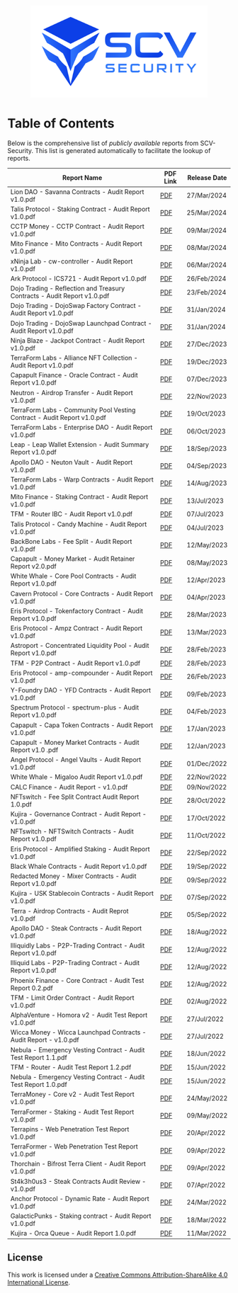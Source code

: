 <p align="center"><img src="https://raw.githubusercontent.com/SCV-Security/branding-logo/main/color/horizontal-color.png" width="400"></p>

# Table of Contents

Below is the comprehensive list of *publicly available* reports from SCV-Security. This list is generated automatically to facilitate the lookup of reports.

| Report Name | PDF Link | Release Date |
| ------ | --- | ---- |
| Lion DAO - Savanna Contracts - Audit Report v1.0.pdf | [PDF](https://github.com/SCV-Security/PublicReports/blob/c507cc2c2e864bef5e3804da559aa5cc9744921c/Lion%20DAO%2FLion%20DAO%20-%20Savanna%20Contracts%20-%20Audit%20Report%20v1.0.pdf) | 27/Mar/2024 |
| Talis Protocol - Staking Contract - Audit Report v1.0.pdf | [PDF](https://github.com/SCV-Security/PublicReports/blob/096367b71bed1804cb05e1bf4441dfc6700b5e5c/Talis%2FTalis%20Protocol%20-%20Staking%20Contract%20-%20Audit%20Report%20v1.0.pdf) | 25/Mar/2024 |
| CCTP Money - CCTP Contract - Audit Report v1.0.pdf | [PDF](https://github.com/SCV-Security/PublicReports/blob/d1902428411ec517710bf2f95dafd5dcbdd57ca4/CCTP%20Money%2FCCTP%20Money%20-%20CCTP%20Contract%20-%20Audit%20Report%20v1.0.pdf) | 09/Mar/2024 |
| Mito Finance - Mito Contracts - Audit Report v1.0.pdf | [PDF](https://github.com/SCV-Security/PublicReports/blob/9fb984896b44bc8518f77a4aa94cdb9186b94743/Mito%20Finance%2FMito%20Finance%20-%20Mito%20Contracts%20-%20Audit%20Report%20v1.0.pdf) | 08/Mar/2024 |
| xNinja Lab - cw-controller - Audit Report v1.0.pdf | [PDF](https://github.com/SCV-Security/PublicReports/blob/be9c8912800b39c2de681f58ccf42466d451e269/xNinja%20Lab%2FxNinja%20Lab%20-%20cw-controller%20-%20Audit%20Report%20v1.0.pdf) | 06/Mar/2024 |
| Ark Protocol - ICS721 - Audit Report v1.0.pdf | [PDF](https://github.com/SCV-Security/PublicReports/blob/45d300cca376c49f0a2607b52e6ee2622917e1f8/Ark%20Protocol%2FArk%20Protocol%20-%20ICS721%20-%20Audit%20Report%20v1.0.pdf) | 26/Feb/2024 |
| Dojo Trading - Reflection and Treasury Contracts - Audit Report v1.0.pdf | [PDF](https://github.com/SCV-Security/PublicReports/blob/9615af4f2b3a90cabc3c4742a38de27f4d8f6178/DojoSwap%2FDojo%20Trading%20-%20Reflection%20and%20Treasury%20Contracts%20-%20Audit%20Report%20v1.0.pdf) | 23/Feb/2024 |
| Dojo Trading - DojoSwap Factory Contract - Audit Report v1.0.pdf | [PDF](https://github.com/SCV-Security/PublicReports/blob/5e26c334a81e075359c7e7041046a13fc26f985b/DojoSwap%2FDojo%20Trading%20-%20DojoSwap%20Factory%20Contract%20-%20Audit%20Report%20v1.0.pdf) | 31/Jan/2024 |
| Dojo Trading - DojoSwap Launchpad Contract  - Audit Report v1.0.pdf | [PDF](https://github.com/SCV-Security/PublicReports/blob/5470961d81622f300f3e36aa47a022507a1c53fe/DojoSwap%2FDojo%20Trading%20-%20DojoSwap%20Launchpad%20Contract%20%20-%20Audit%20Report%20v1.0.pdf) | 31/Jan/2024 |
| Ninja Blaze - Jackpot Contract - Audit Report v1.0.pdf | [PDF](https://github.com/SCV-Security/PublicReports/blob/ef4c07404d9de70171271b7938780cd5debf4a26/Ninja%20Blaze%2FNinja%20Blaze%20-%20Jackpot%20Contract%20-%20Audit%20Report%20v1.0.pdf) | 27/Dec/2023 |
| TerraForm Labs - Alliance NFT Collection - Audit Report v1.0.pdf | [PDF](https://github.com/SCV-Security/PublicReports/blob/4f98bbf699c75f1fa6834de22e39e603146e98d9/Alliance%2FTerraForm%20Labs%20-%20Alliance%20NFT%20Collection%20-%20Audit%20Report%20v1.0.pdf) | 19/Dec/2023 |
| Capapult Finance - Oracle Contract - Audit Report v1.0.pdf | [PDF](https://github.com/SCV-Security/PublicReports/blob/fa51bf944593bf18d128b4f812b3150b218f0d25/Capapult%2FCapapult%20Finance%20-%20Oracle%20Contract%20-%20Audit%20Report%20v1.0.pdf) | 07/Dec/2023 |
| Neutron - Airdrop Transfer - Audit Report v1.0.pdf | [PDF](https://github.com/SCV-Security/PublicReports/blob/9173a5971a4a81b94a82fcd35ab893da99c2202e/Neutron%2FNeutron%20-%20Airdrop%20Transfer%20-%20Audit%20Report%20v1.0.pdf) | 22/Nov/2023 |
| TerraForm Labs - Community Pool Vesting Contract - Audit Report v1.0.pdf | [PDF](https://github.com/SCV-Security/PublicReports/blob/16aff37e44bc6ba5727a9ae40ee01e9989660c9a/Terra%2FTerraForm%20Labs%20-%20Community%20Pool%20Vesting%20Contract%20-%20Audit%20Report%20v1.0.pdf) | 19/Oct/2023 |
| TerraForm Labs - Enterprise DAO - Audit Report v1.0.pdf | [PDF](https://github.com/SCV-Security/PublicReports/blob/90b30a6f4bf75a6f1c432cdbef68834ffa8bdd50/Enterprise%20DAO%2FTerraForm%20Labs%20-%20Enterprise%20DAO%20-%20Audit%20Report%20v1.0.pdf) | 06/Oct/2023 |
| Leap - Leap Wallet Extension - Audit Summary Report v1.0.pdf | [PDF](https://github.com/SCV-Security/PublicReports/blob/2410684a17f6682313526811ff67d442251ad771/Leap%20Wallet%2FLeap%20-%20Leap%20Wallet%20Extension%20-%20Audit%20Summary%20Report%20v1.0.pdf) | 18/Sep/2023 |
| Apollo DAO - Neuton Vault - Audit Report v1.0.pdf | [PDF](https://github.com/SCV-Security/PublicReports/blob/f78775b2d7c6ce0f554da780e6fbce0b96ebb8d5/CW%2FApolloDAO%2FApollo%20DAO%20-%20Neuton%20Vault%20-%20Audit%20Report%20v1.0.pdf) | 04/Sep/2023 |
| TerraForm Labs - Warp Contracts - Audit Report v1.0.pdf | [PDF](https://github.com/SCV-Security/PublicReports/blob/9b7fe31e4302ac4e3b1e53067d4e6fa397aa6c05/CW%2FWarp%2FTerraForm%20Labs%20-%20Warp%20Contracts%20-%20Audit%20Report%20v1.0.pdf) | 14/Aug/2023 |
| Mito Finance - Staking Contract - Audit Report v1.0.pdf | [PDF](https://github.com/SCV-Security/PublicReports/blob/2a943cafa64a211921aecedafc397677c69b0705/CW%2FMito%20Finance%2FMito%20Finance%20-%20Staking%20Contract%20-%20Audit%20Report%20v1.0.pdf) | 13/Jul/2023 |
| TFM - Router IBC - Audit Report v1.0.pdf | [PDF](https://github.com/SCV-Security/PublicReports/blob/6266d3789b143447f9157627bcf5a48a7c4d06ed/CW%2FTerraFormer%2FTFM%20-%20Router%20IBC%20-%20Audit%20Report%20v1.0.pdf) | 07/Jul/2023 |
| Talis Protocol - Candy Machine - Audit Report v1.0.pdf | [PDF](https://github.com/SCV-Security/PublicReports/blob/73fa8b8a43a2ea581159b1959016f008339bd670/CW%2FTalis%2FTalis%20Protocol%20-%20Candy%20Machine%20-%20Audit%20Report%20v1.0.pdf) | 04/Jul/2023 |
| BackBone Labs - Fee Split - Audit Report v1.0.pdf | [PDF](https://github.com/SCV-Security/PublicReports/blob/3a9585db232865cc0fee349f07ee1bf7b99a6afc/CW%2FBackBone%20Labs%2FBackBone%20Labs%20-%20Fee%20Split%20-%20Audit%20Report%20v1.0.pdf) | 12/May/2023 |
| Capapult - Money Market - Audit Retainer Report v2.0.pdf | [PDF](https://github.com/SCV-Security/PublicReports/blob/07760fcbf79a5990ce14fda58feaa67a09ff1514/CW%2FCapapult%2FCapapult%20-%20Money%20Market%20and%20Private%20Token%20Contracts%20-%20Audit%20Retainer%20Report%20v2.0.pdf) | 08/May/2023 |
| White Whale - Core Pool Contracts - Audit Report v1.0.pdf | [PDF](https://github.com/SCV-Security/PublicReports/blob/a7b54a3a5090f840b326f9f786595af94c90febf/CW%2FWhiteWhale%2FWhite%20Whale%20-%20Core%20Pool%20Contracts%20-%20Audit%20Report%20v1.0.pdf) | 12/Apr/2023 |
| Cavern Protocol - Core Contracts - Audit Report v1.0.pdf | [PDF](https://github.com/SCV-Security/PublicReports/blob/9b7140d31ca90b6d037400f5403bd78ca0a89dab/CW%2FCavern%20Protocol%2FCavern%20Protocol%20-%20Core%20Contracts%20-%20Audit%20Report%20v1.0.pdf) | 04/Apr/2023 |
| Eris Protocol - Tokenfactory Contract - Audit Report v1.0.pdf | [PDF](https://github.com/SCV-Security/PublicReports/blob/c8219131255e82b0ca033881b6e6eb0569822e6e/CW%2FErisProtocol%2FEris%20Protocol%20-%20Tokenfactory%20Contract%20-%20Audit%20Report%20v1.0.pdf) | 28/Mar/2023 |
| Eris Protocol - Ampz Contract - Audit Report v1.0.pdf | [PDF](https://github.com/SCV-Security/PublicReports/blob/3c95dcbdeda322b00ba73d8b5de945595ce296e4/CW%2FErisProtocol%2FEris%20Protocol%20-%20Ampz%20Contract%20-%20Audit%20Report%20v1.0.pdf) | 13/Mar/2023 |
| Astroport - Concentrated Liquidity Pool - Audit Report v1.0.pdf | [PDF](https://github.com/SCV-Security/PublicReports/blob/ccb3f368d14e64d433bf700640fca3c630b07169/CW%2FAstroport%2FAstroport%20-%20Concentrated%20Liquidity%20Pool%20-%20Audit%20Report%20v1.0.pdf) | 28/Feb/2023 |
| TFM - P2P Contract - Audit Report v1.0.pdf | [PDF](https://github.com/SCV-Security/PublicReports/blob/7bcdc6e39e4a1b15186346791d16e8ad4f43f89b/CW%2FTerraFormer%2FTFM%20-%20P2P%20Contract%20-%20Audit%20Report%20v1.0.pdf) | 28/Feb/2023 |
| Eris Protocol - amp-compounder - Audit Report v1.0.pdf | [PDF](https://github.com/SCV-Security/PublicReports/blob/77be0eb8234da07d378d205d7819ea6ec374fa6b/CW%2FErisProtocol%2FEris%20Protocol%20-%20amp-compounder%20-%20Audit%20Report%20v1.0.pdf) | 26/Feb/2023 |
| Y-Foundry DAO - YFD Contracts - Audit Report v1.0.pdf | [PDF](https://github.com/SCV-Security/PublicReports/blob/88005ed9a05e08bd4d022a1286f684106b77d12b/CW%2FY-Foundry%20DAO%2FY-Foundry%20DAO%20-%20YFD%20Contracts%20-%20Audit%20Report%20v1.0.pdf) | 09/Feb/2023 |
| Spectrum Protocol - spectrum-plus - Audit Report v1.0.pdf | [PDF](https://github.com/SCV-Security/PublicReports/blob/5acecb29f4d720facb06e992b4ae85de6abef9f4/CW%2FSpectrumProtocol%2FSpectrum%20Protocol%20-%20spectrum-plus%20-%20Audit%20Report%20v1.0.pdf) | 04/Feb/2023 |
| Capapult - Capa Token Contracts - Audit Report v1.0.pdf | [PDF](https://github.com/SCV-Security/PublicReports/blob/a5ab8cdddbce6bcbc1310242e9c43eb90258fc20/CW%2FCapapult%2FCapapult%20-%20Capa%20Token%20Contracts%20-%20Audit%20Report%20v1.0.pdf) | 17/Jan/2023 |
| Capapult - Money Market Contracts - Audit Report v1.0 .pdf | [PDF](https://github.com/SCV-Security/PublicReports/blob/4f25633755c57c1178f433569824fd7059c2d40b/CW%2FCapapult%2FCapapult%20-%20Money%20Market%20Contracts%20-%20Audit%20Report%20v1.0%20.pdf) | 12/Jan/2023 |
| Angel Protocol - Angel Vaults - Audit Report v1.0.pdf | [PDF](https://github.com/SCV-Security/PublicReports/blob/b5ed042c46afdb95f43f83d6b3302844e9a16632/CW%2FAngelProtocol%2FAngel%20Protocol%20-%20Angel%20Vaults%20-%20Audit%20Report%20v1.0.pdf) | 01/Dec/2022 |
| White Whale - Migaloo Audit Report v1.0.pdf | [PDF](https://github.com/SCV-Security/PublicReports/blob/764143bf893ab598855f5f9876f27d4dfb266dc2/CW%2FWhiteWhale%2FWhite%20Whale%20-%20Migaloo%20Audit%20Report%20v1.0.pdf) | 22/Nov/2022 |
| CALC Finance - Audit Report - v1.0.pdf | [PDF](https://github.com/SCV-Security/PublicReports/blob/dff1429c8f3ccbf961670f7e313437edc57101f9/CW%2FCALC-Finance%2FCALC%20Finance%20-%20Audit%20Report%20-%20v1.0.pdf) | 09/Nov/2022 |
| NFTswitch - Fee Split Contract Audit Report 1.0.pdf | [PDF](https://github.com/SCV-Security/PublicReports/blob/af807c6a51a117b1d6aabedb15dca432a490bd7d/CW%2FNFTswitch%2FNFTswitch%20-%20Fee%20Split%20Contract%20Audit%20Report%201.0.pdf) | 28/Oct/2022 |
| Kujira - Governance Contract - Audit Report - v1.0.pdf | [PDF](https://github.com/SCV-Security/PublicReports/blob/07fd5a5aa6f350b60c11eb81b75e7903d3c22d4a/CW%2FKujira%2FSenate%2FKujira%20-%20Governance%20Contract%20-%20Audit%20Report%20-%20v1.0.pdf) | 17/Oct/2022 |
| NFTswitch - NFTSwitch Contracts - Audit Report v1.0.pdf | [PDF](https://github.com/SCV-Security/PublicReports/blob/6994b000124687442eea656c8cd7d32a5b0e51f4/CW%2FNFTswitch%2FNFTswitch%20-%20NFTSwitch%20Contracts%20-%20Audit%20Report%20v1.0.pdf) | 11/Oct/2022 |
| Eris Protocol - Amplified Staking - Audit Report v1.0.pdf | [PDF](https://github.com/SCV-Security/PublicReports/blob/273ba8aea53c0a472ba4899bdce7521db69fbe3c/CW%2FErisProtocol%2FEris%20Protocol%20-%20Amplified%20Staking%20-%20Audit%20Report%20v1.0.pdf) | 22/Sep/2022 |
| Black Whale Contracts - Audit Report v1.0.pdf | [PDF](https://github.com/SCV-Security/PublicReports/blob/4c367f8da3fcce64b4f94a6a57457c8141a24a58/BlackWhale%2FBlack%20Whale%20Contracts%20-%20Audit%20Report%20v1.0.pdf) | 19/Sep/2022 |
| Redacted Money - Mixer Contracts - Audit Report v1.0.pdf | [PDF](https://github.com/SCV-Security/PublicReports/blob/4e2513bf332d744a33f8517d94ddd1110047ad20/CW%2FRedactedMoney%2FRedacted%20Money%20-%20Mixer%20Contracts%20-%20Audit%20Report%20v1.0.pdf) | 09/Sep/2022 |
| Kujira - USK Stablecoin Contracts - Audit Report v1.0.pdf | [PDF](https://github.com/SCV-Security/PublicReports/blob/0f8657097e78df224e9095ab0295035cd5f0a437/CW%2FKujira%2Fstable-USK%2FKujira%20-%20USK%20Stablecoin%20Contracts%20-%20Audit%20Report%20v1.0.pdf) | 07/Sep/2022 |
| Terra - Airdrop Contracts - Audit Reprot v1.0.pdf | [PDF](https://github.com/SCV-Security/PublicReports/blob/f522b6ecd9684f661cd6bb962f972e138955a4a9/Others%2FTerraMoney%2FTerra%20-%20Airdrop%20Contracts%20-%20Audit%20Reprot%20v1.0.pdf) | 05/Sep/2022 |
| Apollo DAO - Steak Contracts - Audit Report v1.0.pdf | [PDF](https://github.com/SCV-Security/PublicReports/blob/74fe24feb1da36db251336cc23302c75a10beea5/CW%2FApolloDAO%2FApollo%20DAO%20-%20Steak%20Contracts%20-%20Audit%20Report%20v1.0.pdf) | 18/Aug/2022 |
| Illiquidly Labs - P2P-Trading Contract - Audit Report v1.0.pdf | [PDF](https://github.com/SCV-Security/PublicReports/blob/d7f3abf7fbeb6735dab589006005d0cb1cdb4c9f/CW%2FIlliquidly-Labs%2FIlliquidly%20Labs%20-%20P2P-Trading%20Contract%20-%20Audit%20Report%20v1.0.pdf) | 12/Aug/2022 |
| Illiquid Labs - P2P-Trading Contract - Audit Report v1.0.pdf | [PDF](https://github.com/SCV-Security/PublicReports/blob/d7f3abf7fbeb6735dab589006005d0cb1cdb4c9f/CW%2FIlliquid-labs%2FIlliquid%20Labs%20-%20P2P-Trading%20Contract%20-%20Audit%20Report%20v1.0.pdf) | 12/Aug/2022 |
| Phoenix Finance - Core Contract - Audit Test Report 0.2.pdf | [PDF](https://github.com/SCV-Security/PublicReports/blob/7c86fdf09e3f1e19017e9490b4fd35f3b7e7c0f7/CW%2FPhoenixFinance%2FPhoenix%20Finance%20-%20Core%20Contract%20-%20Audit%20Test%20Report%200.2.pdf) | 12/Aug/2022 |
| TFM - Limit Order Contract - Audit Report v1.0.pdf | [PDF](https://github.com/SCV-Security/PublicReports/blob/018f13644e1d69a8aa29257773e2d9600a135364/CW%2FTerraFormer%2FTFM%20-%20Limit%20Order%20Contract%20-%20Audit%20Report%20v1.0.pdf) | 02/Aug/2022 |
| AlphaVenture - Homora v2 -  Audit Test Report v1.0.pdf | [PDF](https://github.com/SCV-Security/PublicReports/blob/99602af0c4070e554e4eee969bc9889365d3e953/CW%2FAlphaFinance%2FAlphaVenture%20-%20Homora%20v2%20-%20%20Audit%20Test%20Report%20v1.0.pdf) | 27/Jul/2022 |
| Wicca Money - Wicca Launchpad Contracts - Audit Report - v1.0.pdf | [PDF](https://github.com/SCV-Security/PublicReports/blob/43457dd708ce802ed5b7c0fd41464b4efea991ae/CW%2FWiccaMoney%2FWicca%20Money%20-%20Wicca%20Launchpad%20Contracts%20-%20Audit%20Report%20-%20v1.0.pdf) | 27/Jul/2022 |
| Nebula - Emergency Vesting Contract - Audit Test Report 1.1.pdf | [PDF](https://github.com/SCV-Security/PublicReports/blob/86efce4d3dc722b5fb89bd4ba04a98ed1d2a94ac/CW%2FNebulaProtocol%2FNebula%20-%20Emergency%20Vesting%20Contract%20-%20Audit%20Test%20Report%201.1.pdf) | 18/Jun/2022 |
| TFM - Router - Audit Test Report 1.2.pdf | [PDF](https://github.com/SCV-Security/PublicReports/blob/a6bc5a6bd35db9b4c29a7b8ee00e74bf10c716e5/CW%2FTerraFormer%2FTFM%20-%20Router%20-%20Audit%20Test%20Report%201.2.pdf) | 15/Jun/2022 |
| Nebula - Emergency Vesting Contract - Audit Test Report 1.0.pdf | [PDF](https://github.com/SCV-Security/PublicReports/blob/5720bb53b35d580ab3c3e1effdb51865077c1bab/CW%2FNebulaProtocol%2FNebula%20-%20Emergency%20Vesting%20Contract%20-%20Audit%20Test%20Report%201.0.pdf) | 15/Jun/2022 |
| TerraMoney - Core v2 - Audit Test Report v1.0.pdf | [PDF](https://github.com/SCV-Security/PublicReports/blob/32b4b9f027050925df41c885306089b7327f6c1b/Others%2FTerraMoney%2FTerraMoney%20-%20Core%20v2%20-%20Audit%20Test%20Report%20v1.0.pdf) | 24/May/2022 |
| TerraFormer - Staking - Audit Test Report v1.0.pdf | [PDF](https://github.com/SCV-Security/PublicReports/blob/f6ea9fef17828c84c188995bf7ce93265a1cad54/CW%2FTerraFormer%2FTerraFormer%20-%20Staking%20-%20Audit%20Test%20Report%20v1.0.pdf) | 09/May/2022 |
| Terrapins - Web Penetration Test Report v1.0.pdf | [PDF](https://github.com/SCV-Security/PublicReports/blob/c73c613a92ae28f212814d7f6b82c1103f573c01/Pentest%2FTerrapins%2FTerrapins%20-%20Web%20Penetration%20Test%20Report%20v1.0.pdf) | 20/Apr/2022 |
| TerraFormer - Web Penetration Test Report v1.0.pdf | [PDF](https://github.com/SCV-Security/PublicReports/blob/c156c53ac6393ada333df0104cb60bbf608ee49c/Pentest%2FTerraFormer%2FTerraFormer%20-%20Web%20Penetration%20Test%20Report%20v1.0.pdf) | 09/Apr/2022 |
| Thorchain - Bifrost Terra Client - Audit Report v1.0.pdf | [PDF](https://github.com/SCV-Security/PublicReports/blob/db16fe63453c558299cf1eae8ac1424434374acc/Others%2FThorchain%2FThorchain%20-%20Bifrost%20Terra%20Client%20-%20Audit%20Report%20v1.0.pdf) | 09/Apr/2022 |
| St4k3h0us3 - Steak Contracts Audit Review -  v1.0.pdf | [PDF](https://github.com/SCV-Security/PublicReports/blob/6df8b5a6ba7aaf9a043016c1bb7050fd8281efcd/CW%2FSt4k3h0us3%2FSt4k3h0us3%20-%20Steak%20Contracts%20Audit%20Review%20-%20%20v1.0.pdf) | 07/Apr/2022 |
| Anchor Protocol - Dynamic Rate - Audit Report v1.0.pdf | [PDF](https://github.com/SCV-Security/PublicReports/blob/17a7bedb7db78fa58d6cc8811c31ac0c229aed37/CW%2FAnchorProtocol%2FAnchor%20Protocol%20-%20Dynamic%20Rate%20-%20Audit%20Report%20v1.0.pdf) | 24/Mar/2022 |
| GalacticPunks - Staking contract - Audit Report v1.0.pdf | [PDF](https://github.com/SCV-Security/PublicReports/blob/e7a5d7950d5c3d51ec3bfae6263cdb7d65f15abe/CW%2FGalacticPunk%2FGalacticPunks%20-%20Staking%20contract%20-%20Audit%20Report%20v1.0.pdf) | 18/Mar/2022 |
| Kujira - Orca Queue - Audit Report 1.0.pdf | [PDF](https://github.com/SCV-Security/PublicReports/blob/4dc8ac66bfe6312899b317ba5abbb473debf313f/CW%2FKujira%2FOrcaQueue%2FKujira%20-%20Orca%20Queue%20-%20Audit%20Report%201.0.pdf) | 11/Mar/2022 |

## License 
This work is licensed under a [Creative Commons Attribution-ShareAlike 4.0 International License](https://creativecommons.org/licenses/by-sa/4.0/).
